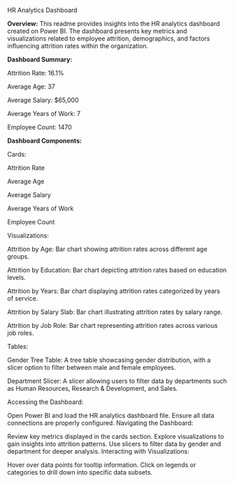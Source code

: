 
HR Analytics Dashboard 

**Overview:**
This readme provides insights into the HR analytics dashboard created on Power BI. The dashboard presents key metrics and visualizations related to employee attrition, demographics, and factors influencing attrition rates within the organization.

**Dashboard Summary:**

Attrition Rate: 16.1%

Average Age: 37

Average Salary: $65,000

Average Years of Work: 7

Employee Count: 1470

**Dashboard Components:**

Cards:

Attrition Rate

Average Age

Average Salary

Average Years of Work

Employee Count

Visualizations:

Attrition by Age: Bar chart showing attrition rates across different age groups.

Attrition by Education: Bar chart depicting attrition rates based on education levels.

Attrition by Years: Bar chart displaying attrition rates categorized by years of service.

Attrition by Salary Slab: Bar chart illustrating attrition rates by salary range.

Attrition by Job Role: Bar chart representing attrition rates across various job roles.

Tables:

Gender Tree Table: A tree table showcasing gender distribution, with a slicer option to filter between male and female employees.

Department Slicer: A slicer allowing users to filter data by departments such as Human Resources, Research & Development, and Sales.

Accessing the Dashboard:

Open Power BI and load the HR analytics dashboard file.
Ensure all data connections are properly configured.
Navigating the Dashboard:

Review key metrics displayed in the cards section.
Explore visualizations to gain insights into attrition patterns.
Use slicers to filter data by gender and department for deeper analysis.
Interacting with Visualizations:

Hover over data points for tooltip information.
Click on legends or categories to drill down into specific data subsets.
